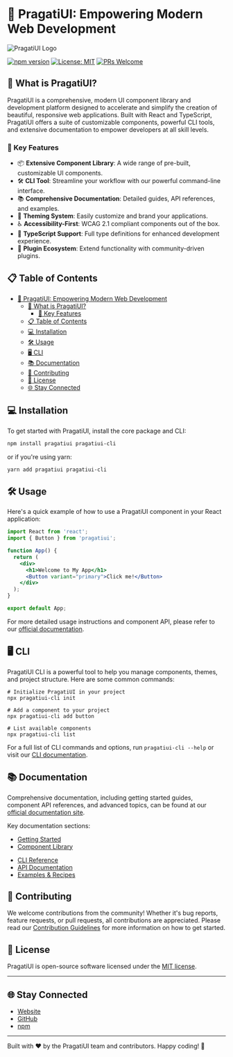 # 🎨 PragatiUI: Empowering Modern Web Development

![PragatiUI Logo](https://pragati-ui.vercel.app/_next/image?url=%2Fpragatiui-1.png&w=128&q=75)

[![npm version](https://img.shields.io/npm/v/pragatiui.svg?style=flat-square)](https://www.npmjs.com/package/pragatiui)
[![License: MIT](https://img.shields.io/badge/License-MIT-yellow.svg)](https://opensource.org/licenses/MIT)
[![PRs Welcome](https://img.shields.io/badge/PRs-welcome-brightgreen.svg?style=flat-square)](http://makeapullrequest.com)

## 🌟 What is PragatiUI?

PragatiUI is a comprehensive, modern UI component library and development platform designed to accelerate and simplify the creation of beautiful, responsive web applications. Built with React and TypeScript, PragatiUI offers a suite of customizable components, powerful CLI tools, and extensive documentation to empower developers at all skill levels.

### 🚀 Key Features

- 📦 **Extensive Component Library**: A wide range of pre-built, customizable UI components.
- 🛠 **CLI Tool**: Streamline your workflow with our powerful command-line interface.
- 📚 **Comprehensive Documentation**: Detailed guides, API references, and examples.
- 🎨 **Theming System**: Easily customize and brand your applications.
- ♿ **Accessibility-First**: WCAG 2.1 compliant components out of the box.
- 🔧 **TypeScript Support**: Full type definitions for enhanced development experience.
- 🔌 **Plugin Ecosystem**: Extend functionality with community-driven plugins.

## 📋 Table of Contents

- [🎨 PragatiUI: Empowering Modern Web Development](#-pragatiui-empowering-modern-web-development)
  - [🌟 What is PragatiUI?](#-what-is-pragatiui)
    - [🚀 Key Features](#-key-features)
  - [📋 Table of Contents](#-table-of-contents)
  - [💻 Installation](#-installation)
  - [🛠 Usage](#-usage)
  - [🖥 CLI](#-cli)
  - [📚 Documentation](#-documentation)
  - [👥 Contributing](#-contributing)
  - [📄 License](#-license)
  - [🌐 Stay Connected](#-stay-connected)

## 💻 Installation

To get started with PragatiUI, install the core package and CLI:

```bash
npm install pragatiui pragatiui-cli
```

or if you're using yarn:

```shellscript
yarn add pragatiui pragatiui-cli
```

## 🛠 Usage

Here's a quick example of how to use a PragatiUI component in your React application:

```javascriptreact
import React from 'react';
import { Button } from 'pragatiui';

function App() {
  return (
    <div>
      <h1>Welcome to My App</h1>
      <Button variant="primary">Click me!</Button>
    </div>
  );
}

export default App;
```

For more detailed usage instructions and component API, please refer to our [official documentation](https://pragati-ui.vercel.app/docs).

## 🖥 CLI

PragatiUI CLI is a powerful tool to help you manage components, themes, and project structure. Here are some common commands:

```shellscript
# Initialize PragatiUI in your project
npx pragatiui-cli init

# Add a component to your project
npx pragatiui-cli add button

# List available components
npx pragatiui-cli list
```

For a full list of CLI commands and options, run `pragatiui-cli --help` or visit our [CLI documentation](https://pragati-ui.vercel.app/docs/cli).

## 📚 Documentation

Comprehensive documentation, including getting started guides, component API references, and advanced topics, can be found at our [official documentation site](https://pragati-ui.vercel.app/docs).

Key documentation sections:

- [Getting Started](https://pragati-ui.vercel.app/docs/introduction)
- [Component Library](https://pragati-ui.vercel.app/components)
<!-- - [Theming Guide](https://pragatiui.dev/docs/theming) -->
- [CLI Reference](https://pragati-ui.vercel.app/docs/cli)
- [API Documentation](https://pragati-ui.vercel.app/docs/api)
- [Examples &amp; Recipes](https://pragati-ui.vercel.app/docs/usage)

## 👥 Contributing

We welcome contributions from the community! Whether it's bug reports, feature requests, or pull requests, all contributions are appreciated. Please read our [Contribution Guidelines](CONTRIBUTING.md) for more information on how to get started.

## 📄 License

PragatiUI is open-source software licensed under the [MIT license](LICENSE).

---

## 🌐 Stay Connected

- [Website](https://pragati-ui.vercel.app)
- [GitHub](https://github.com/kushwahramkumar2003/PragatiUI)
- [npm](https://www.npmjs.com/package/pragatiui-cli)

---

Built with ❤️ by the PragatiUI team and contributors. Happy coding! 🎉
